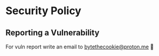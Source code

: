 # Security Policy


## Reporting a Vulnerability

For vuln report write an email to bytethecookie@proton.me 🍪
